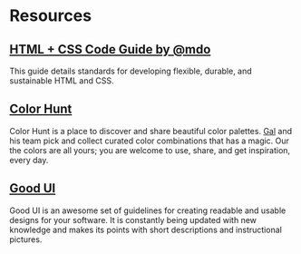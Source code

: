 # Resources

## [HTML + CSS Code Guide by @mdo](http://codeguide.co/)

This guide details standards for developing flexible, durable, and sustainable
HTML and CSS.

## [Color Hunt](http://colorhunt.co/)

Color Hunt is a place to discover and share beautiful color palettes.
[Gal](https://twitter.com/galgalshir) and his team pick and collect curated
color combinations that has a magic. Our the colors are all yours; you are
welcome to use, share, and get inspiration, every day.

## [Good UI](http://goodui.org/)

Good UI is an awesome set of guidelines for creating readable and usable
designs for your software. It is constantly being updated with new knowledge and
makes its points with short descriptions and instructional pictures.
